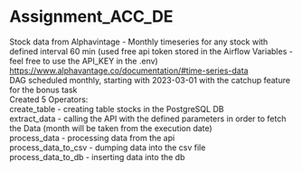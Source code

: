 # Assignment_ACC_DE


Stock data from Alphavintage - Monthly timeseries for any stock with defined interval 60 min (used free api token stored in the Airflow Variables - feel free to use the API_KEY in the .env)
https://www.alphavantage.co/documentation/#time-series-data
<br>
DAG scheduled monthly, starting with 2023-03-01 with the catchup feature for the bonus task
<br>
Created 5 Operators:
<br>
create_table - creating table stocks in the PostgreSQL DB
<br>
extract_data - calling the API with the defined parameters in order to fetch the Data (month will be taken from the execution date)
<br>
process_data - processing data from the api
<br>
process_data_to_csv - dumping data into the csv file
<br>
process_data_to_db - inserting data into the db

